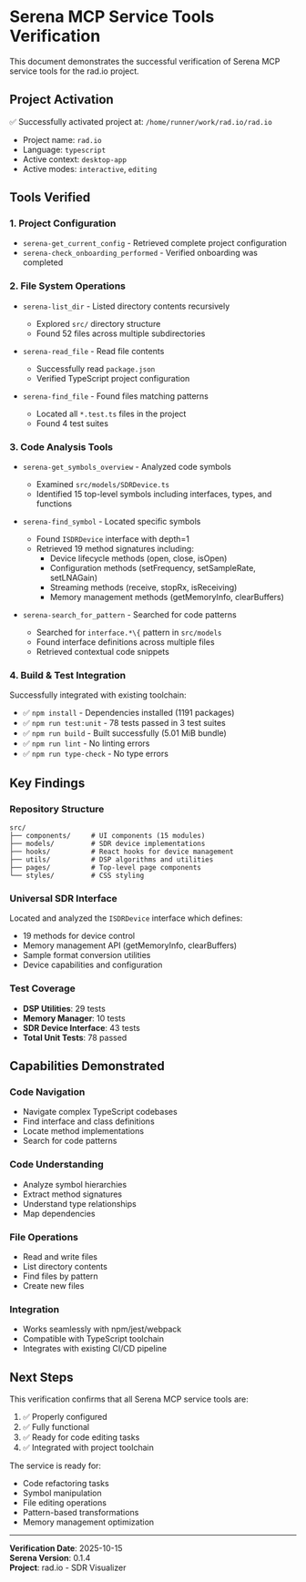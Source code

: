 # Serena MCP Service Tools Verification

This document demonstrates the successful verification of Serena MCP service tools for the rad.io project.

## Project Activation

✅ Successfully activated project at: `/home/runner/work/rad.io/rad.io`
- Project name: `rad.io`
- Language: `typescript`
- Active context: `desktop-app`
- Active modes: `interactive`, `editing`

## Tools Verified

### 1. Project Configuration
- `serena-get_current_config` - Retrieved complete project configuration
- `serena-check_onboarding_performed` - Verified onboarding was completed

### 2. File System Operations
- `serena-list_dir` - Listed directory contents recursively
  - Explored `src/` directory structure
  - Found 52 files across multiple subdirectories
  
- `serena-read_file` - Read file contents
  - Successfully read `package.json`
  - Verified TypeScript project configuration

- `serena-find_file` - Found files matching patterns
  - Located all `*.test.ts` files in the project
  - Found 4 test suites

### 3. Code Analysis Tools
- `serena-get_symbols_overview` - Analyzed code symbols
  - Examined `src/models/SDRDevice.ts`
  - Identified 15 top-level symbols including interfaces, types, and functions

- `serena-find_symbol` - Located specific symbols
  - Found `ISDRDevice` interface with depth=1
  - Retrieved 19 method signatures including:
    - Device lifecycle methods (open, close, isOpen)
    - Configuration methods (setFrequency, setSampleRate, setLNAGain)
    - Streaming methods (receive, stopRx, isReceiving)
    - Memory management methods (getMemoryInfo, clearBuffers)

- `serena-search_for_pattern` - Searched for code patterns
  - Searched for `interface.*\{` pattern in `src/models`
  - Found interface definitions across multiple files
  - Retrieved contextual code snippets

### 4. Build & Test Integration
Successfully integrated with existing toolchain:
- ✅ `npm install` - Dependencies installed (1191 packages)
- ✅ `npm run test:unit` - 78 tests passed in 3 test suites
- ✅ `npm run build` - Built successfully (5.01 MiB bundle)
- ✅ `npm run lint` - No linting errors
- ✅ `npm run type-check` - No type errors

## Key Findings

### Repository Structure
```
src/
├── components/     # UI components (15 modules)
├── models/         # SDR device implementations
├── hooks/          # React hooks for device management
├── utils/          # DSP algorithms and utilities
├── pages/          # Top-level page components
└── styles/         # CSS styling
```

### Universal SDR Interface
Located and analyzed the `ISDRDevice` interface which defines:
- 19 methods for device control
- Memory management API (getMemoryInfo, clearBuffers)
- Sample format conversion utilities
- Device capabilities and configuration

### Test Coverage
- **DSP Utilities**: 29 tests
- **Memory Manager**: 10 tests  
- **SDR Device Interface**: 43 tests
- **Total Unit Tests**: 78 passed

## Capabilities Demonstrated

### Code Navigation
- Navigate complex TypeScript codebases
- Find interface and class definitions
- Locate method implementations
- Search for code patterns

### Code Understanding
- Analyze symbol hierarchies
- Extract method signatures
- Understand type relationships
- Map dependencies

### File Operations
- Read and write files
- List directory contents
- Find files by pattern
- Create new files

### Integration
- Works seamlessly with npm/jest/webpack
- Compatible with TypeScript toolchain
- Integrates with existing CI/CD pipeline

## Next Steps

This verification confirms that all Serena MCP service tools are:
1. ✅ Properly configured
2. ✅ Fully functional
3. ✅ Ready for code editing tasks
4. ✅ Integrated with project toolchain

The service is ready for:
- Code refactoring tasks
- Symbol manipulation
- File editing operations
- Pattern-based transformations
- Memory management optimization

---

**Verification Date**: 2025-10-15  
**Serena Version**: 0.1.4  
**Project**: rad.io - SDR Visualizer

